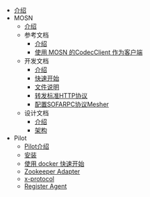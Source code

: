 - [介绍](./Home.md)
- MOSN
  * [介绍](./mosn/README.md)
  * 参考文档
    * [介绍](./mosn/reference/README.md)
    * [使用 MOSN 的CodecClient 作为客户端](./mosn/reference/HowtoUseMosnAsClient.md)
  * 开发文档
    * [介绍](./mosn/develop/README.md)
    * [快速开始](./mosn/develop/quickstart.md)
    * [文件说明](./mosn/develop/RunMosnTests.md)
    * [转发标准HTTP协议](./mosn/develop/RunMosnHttpProxy.md)
    * [配置SOFARPC协议Mesher](./mosn/develop/RunMosnSofaProxy.md)
  * 设计文档
    * [介绍](./mosn/design/README.md)
    * [架构](./mosn/design/architecture.md)
- Pilot
  * [Pilot介绍](./pilot/README.md)
  * [安装](./pilot/setup/zookeeper/installation.md)
  * [使用 docker 快速开始](./pilot/setup/zookeeper/quick_start_docker.md)
  * [Zookeeper Adapter](./pilot/zookeeper-adapter.md)
  * [x-protocol](./pilot/x-protocol.md)
  * [Register Agent](./pilot/register-agent.md)
